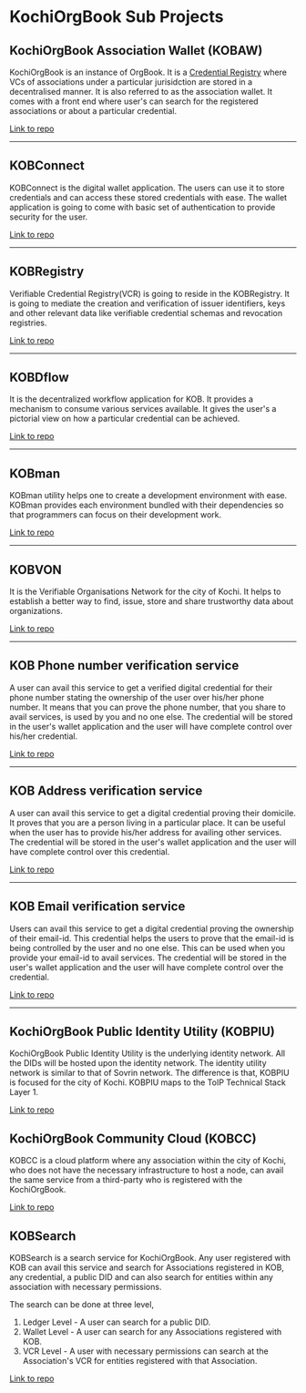 # KochiOrgBook Sub Projects​

## KochiOrgBook Association Wallet (KOBAW)

KochiOrgBook is an instance of OrgBook. It is a [Credential Registry](./glossary.md#credential-registry) where VCs of associations under a particular jurisidction are stored in a decentralised manner. It is also referred to as the association wallet. It comes with a front end where user's can search for the registered associations or about a particular credential.

[Link to repo](https://github.com/hyperledgerkochi/KOBAW)
***

## KOBConnect

KOBConnect is the digital wallet application. The users can use it to store credentials and can access these stored credentials with ease. The wallet application is going to come with basic set of authentication to provide security for the user.

[Link to repo](https://github.com/hyperledgerkochi/KOBConnect)
***

## KOBRegistry

Verifiable Credential Registry(VCR) is going to reside in the KOBRegistry.​ It is going to mediate the creation and verification of issuer identifiers, keys and other relevant data like verifiable credential schemas and revocation registries.​

[Link to repo](https://github.com/hyperledgerkochi/KOBRegistry)
***

## KOBDflow

It is the decentralized workflow application for KOB. It provides a mechanism to consume various services available. It gives the user's a pictorial view on how a particular credential can be achieved.

[Link to repo](https://github.com/hyperledgerkochi/KOBDflow)
***

## KOBman

KOBman utility helps one to create a development environment with ease. KOBman provides each environment bundled with their dependencies so that programmers can focus on their development work.

[Link to repo](https://github.com/hyperledgerkochi/KOBman)
***

## KOBVON

It is the Verifiable Organisations Network for the city of Kochi. It helps to establish a better way to find, issue, store and share trustworthy data about organizations.​

[Link to repo](https://github.com/hyperledgerkochi/KOBVON)
***

## KOB Phone number verification service

A user can avail this service to get a verified digital credential for their phone number stating the ownership of the user over his/her phone number. It means that you can prove the phone number, that you share to avail services, is used by you and no one else. The credential will be stored in the user's wallet application and the user will have complete control over his/her credential. 

[Link to repo](https://github.com/hyperledgerkochi/KOB-phonenumber-verification)
***

## KOB Address verification service

A user can avail this service to get a digital credential proving their domicile. It proves that you are a person living in a particular place. It can be useful when the user has to provide his/her address for availing other services. The credential will be stored in the user's wallet application and the user will have complete control over this credential.

[Link to repo](https://github.com/hyperledgerkochi/KOB-address-verification)
***

## KOB Email verification service

Users can avail this service to get a digital credential proving the ownership of their email-id. This credential helps the users to prove that the email-id is being controlled by the user and no one else. This can be used when you provide your email-id to avail services. The credential will be stored in the user's wallet application and the user will have complete control over the credential.

[Link to repo](https://github.com/hyperledgerkochi/KOB-email-verification)

***

## KochiOrgBook Public Identity Utility (KOBPIU)

KochiOrgBook Public Identity Utility is the underlying identity network. All the DIDs will be hosted upon the identity network. The identity utility network is similar to that of Sovrin network. The difference is that, KOBPIU is focused for the city of Kochi. KOBPIU maps to the ToIP Technical Stack Layer 1.

[Link to repo](https://github.com/hyperledgerkochi/KOBPIU)

## KochiOrgBook Community Cloud (KOBCC)

KOBCC is a cloud platform where any association within the city of Kochi, who does not have the necessary infrastructure to host a node, can avail the same service from a third-party who is registered with the KochiOrgBook.

[Link to repo](https://github.com/hyperledgerkochi/KOBCC)


## KOBSearch

KOBSearch is a search service for KochiOrgBook. Any user registered with KOB can avail this service and search for Associations registered in KOB, any credential, a public DID and can also search for entities within any association with necessary permissions.

The search can be done at three level,

1. Ledger Level - A user can search for a public DID.
2. Wallet Level - A user can search for any Associations registered with KOB.
3. VCR Level - A user with necessary permissions can search at the Association's VCR for entities registered with that Association.

[Link to repo](https://github.com/hyperledgerkochi/KOBSearch)
